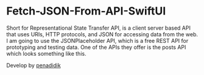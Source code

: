 # Fetch-JSON-From-API-SwiftUI

Short for Representational State Transfer API, is a client server based API that uses URIs, HTTP protocols, and JSON for accessing data from the web.
I am going to use the JSONPlaceholder API, which is a free REST API for prototyping and testing data. One of the APIs they offer is the posts API which looks something like this.

Develop by [penadidik](https://www.penadidik.my.id)
